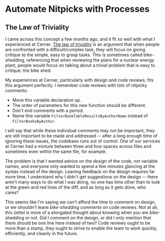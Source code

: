 # Automate Nitpicks with Processes

## The Law of Triviality

I came across this concept a few months ago, and it fit *so well* with what I experienced at 
Cerner. [The law of triviality](https://en.wikipedia.org/wiki/Law_of_triviality) is an argument that
when people are confronted with a difficult/complex task, they will focus on giving critique to the
simple, easy to grasp tasks. This is sometimes called bike-shedding, referencing that when reviewing
the plans for a nuclear energy plant, people would focus on talking about a trivial problem that is
easy to critique: the bike shed.

My experiences at Cerner, particularly with design and code reviews, fits this argument perfectly.
I remember code reviews with lots of nitpicky comments:

- Move this variable declaration up.
- The order of parameters for this new function should be different.
- Don't end comments with a period.
- Name this variable `FilterBookTableResultsByAuthorName` instead of `FilterBooksByAuthor`.

I will say that while these individual comments may not be important, they are still important to be
made and addressed -- after a long enough time of ignoring these issues, the codebase runs out of
control. One of our services at Cerner had a mixture between three and four spaces across files and
sometimes even within the same file, for example.

The problem is that I wanted advice on the *design* of the code, not variable names, and everyone
only wanted to spend a few minutes glancing at the syntax instead of the design. Leaving feedback on
the design requires far more time. I understand why I didn't get suggestions on the design -- there
aren't many ways to do what I was doing, no one has time other than to look at the green and red
lines of the diff, and as long as it gets done, who cares?

This seems like I'm saying we can't afford the time to comment on design, or we shouldn't leave
*bike-shedding comments* on code reviews. Not at all, this zettel is more of a elongated thought
about knowing when you are bike-shedding or not. Did I comment on the design, or did I only mention
that there should be one line here instead of two? Code reviews ought to be more than a stamp, they
ought to strive to enable the team to work quickly, efficiently, and cleanly in the future.
